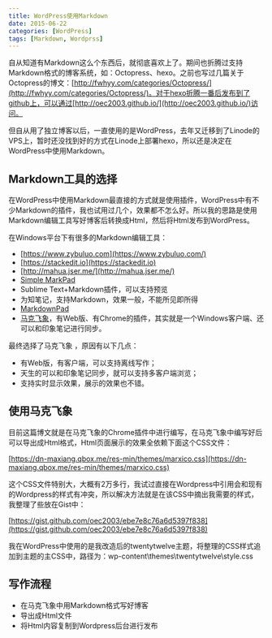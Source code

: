 ```yaml
---
title: WordPress使用Markdown
date: 2015-06-22
categories: [WordPress]
tags: [Markdown, Wordprss]
---
```


自从知道有Markdown这么个东西后，就彻底喜欢上了。期间也折腾过支持Markdown格式的博客系统，如：Octopress、hexo。之前也写过几篇关于Octopress的博文：[http://fwhyy.com/categories/Octopress/](http://fwhyy.com/categories/Octopress/)。对于hexo折腾一番后发布到了github上，可以通过[http://oec2003.github.io/](http://oec2003.github.io/)访问。

但自从用了独立博客以后，一直使用的是WordPress，去年又迁移到了Linode的VPS上，暂时还没找到好的方式在Linode上部署hexo，所以还是决定在WordPress中使用Markdown。

## Markdown工具的选择

在WordPress中使用Markdown最直接的方式就是使用插件，WordPress中有不少Markdown的插件，我也试用过几个，效果都不怎么好。所以我的思路是使用Markdown编辑工具写好博客后转换成Html，然后将Html发布到WordPress。

在Windows平台下有很多的Markdown编辑工具：

* [https://www.zybuluo.com](https://www.zybuluo.com/)
* [https://stackedit.io](https://stackedit.io)
* [http://mahua.jser.me/](http://mahua.jser.me/)
* [Simple MarkPad](http://simple-markpad.qiniudn.com/)
* Sublime Text+Markdown插件，可以支持预览
* 为知笔记，支持Markdown，效果一般，不能所见即所得
* [MarkdownPad](http://markdownpad.com/)
* [马克飞象](http://maxiang.info/)，有Web版、有Chrome的插件，其实就是一个Windows客户端、还可以和印象笔记进行同步。

最终选择了马克飞象 ，原因有以下几点：

* 有Web版，有客户端，可以支持离线写作；
* 天生的可以和印象笔记同步，就可以支持多客户端浏览；
* 支持实时显示效果，展示的效果也不错。

## 使用马克飞象

目前这篇博文就是在马克飞象的Chrome插件中进行编写，在马克飞象中编写好后可以导出成Html格式，Html页面展示的效果全依赖下面这个CSS文件：

[https://dn-maxiang.qbox.me/res-min/themes/marxico.css](https://dn-maxiang.qbox.me/res-min/themes/marxico.css)

这个CSS文件特别大，大概有2万多行，我试过直接在Wordpress中引用会和现有的Wordpress的样式有冲突，所以解决方法就是在该CSS中摘出我需要的样式，我整理了些放在Gist中：

[https://gist.github.com/oec2003/ebe7e8c76a6d5397f838](https://gist.github.com/oec2003/ebe7e8c76a6d5397f838)

我在WordPress中使用的是我改造后的twentytwelve主题，将整理的CSS样式追加到主题的主CSS中，路径为：wp-content\themes\twentytwelve\style.css

## 写作流程

* 在马克飞象中用Markdown格式写好博客
* 导出成Html文件
* 将Html内容复制到Wordpress后台进行发布


